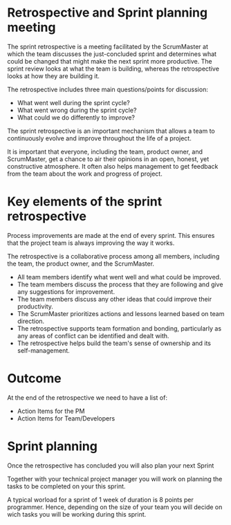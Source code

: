 # Retrospective and Sprint planning meeting

The sprint retrospective is a meeting facilitated by the ScrumMaster at which the team discusses the just-concluded sprint and determines what could be changed that might make the next sprint more productive. The sprint review looks at what the team is building, whereas the retrospective looks at how they are building it.

The retrospective includes three main questions/points for discussion:

- What went well during the sprint cycle?
- What went wrong during the sprint cycle?
- What could we do differently to improve?

The sprint retrospective is an important mechanism that allows a team to continuously evolve and improve throughout the life of a project.

It is important that everyone, including the team, product owner, and ScrumMaster, get a chance to air their opinions in an open, honest, yet constructive atmosphere. It often also helps management to get feedback from the team about the work and progress of project.

Key elements of the sprint retrospective
===============================
Process improvements are made at the end of every sprint. This ensures that the project team is always improving the way it works.

The retrospective is a collaborative process among all members, including the team, the product owner, and the ScrumMaster.

* All team members identify what went well and what could be improved.
* The team members discuss the process that they are following and give any suggestions for improvement.
* The team members discuss any other ideas that could improve their productivity.
* The ScrumMaster prioritizes actions and lessons learned based on team direction.
* The retrospective supports team formation and bonding, particularly as any areas of conflict can be identified and dealt with.
* The retrospective helps build the team's sense of ownership and its self-management.

# Outcome
At the end of the retrospective we need to have a list of:

- Action Items for the PM
- Action Items for Team/Developers

# Sprint planning

Once the retrospective has concluded you will also plan your next Sprint

Together with your technical project manager you will work on planning the tasks to be completed on your this sprint.

A typical worload for a sprint of 1 week of duration is 8 points per programmer. Hence, depending on the size of your team you will decide on wich tasks you will be working during this sprint.
